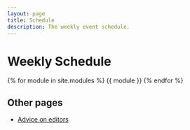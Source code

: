 ```yaml
---
layout: page
title: Schedule
description: The weekly event schedule.
---
```


# Weekly Schedule

{% for module in site.modules %}
{{ module }}
{% endfor %}

## Other pages

* [Advice on editors](advice_on_editors.md)
